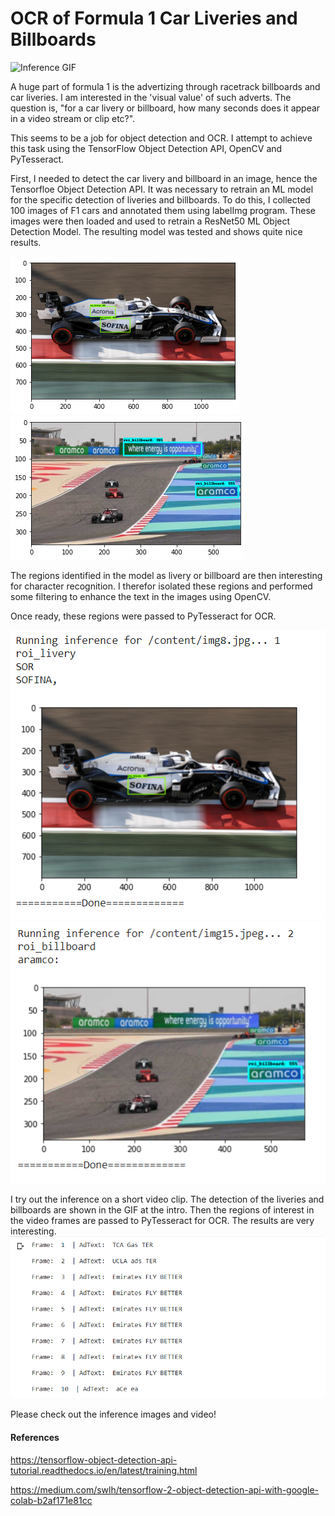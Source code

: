 # OCR of Formula 1 Car Liveries and Billboards
![Inference GIF](MonzaInferenceSmallGIF.gif)

A huge part of formula 1 is the advertizing through racetrack billboards and car liveries. I am interested in the 'visual value' of such adverts. The question is, "for a car livery or billboard, how many seconds does it appear in a video stream or clip etc?".

This seems to be a job for object detection and OCR. I attempt to achieve this task using the TensorFlow Object Detection API, OpenCV and PyTesseract.

First, I needed to detect the car livery and billboard in an image, hence the Tensorfloe Object Detection API. It was necessary to retrain an ML model for the specific detection of liveries and billboards. To do this, I collected 100 images of F1 cars and annotated them using labelImg program. These images were then loaded and used to retrain a ResNet50 ML Object Detection Model. The resulting model was tested and shows quite nice results.

![Inferences](williamsInference.png) ![Inferences2](aramcoInference.png)


The regions identified in the model as livery or billboard are then interesting for character recognition. I therefor isolated these regions and performed some filtering to enhance the text in the images using OpenCV.

Once ready, these regions were passed to PyTesseract for OCR. 

![OCR1](williamsOCR.png) ![OCR2](aramcoOCR.png)


I try out the inference on a short video clip. The detection of the liveries and billboards are shown in the GIF at the intro. Then the regions of interest in the video frames are passed to PyTesseract for OCR. The results are very interesting.
![OCR3](FrameTextInference.png)

Please check out the inference images and video!


#### References
https://tensorflow-object-detection-api-tutorial.readthedocs.io/en/latest/training.html

https://medium.com/swlh/tensorflow-2-object-detection-api-with-google-colab-b2af171e81cc
